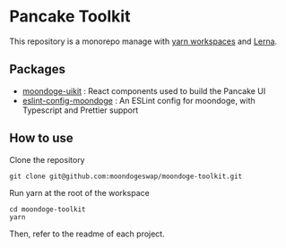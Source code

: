 # Pancake Toolkit

This repository is a monorepo manage with [yarn workspaces](https://classic.yarnpkg.com/en/docs/workspaces/) and [Lerna](https://lerna.js.org/). 

## Packages

- [moondoge-uikit](https://github.com/moondogeswap/moondoge-toolkit/tree/master/packages/moondoge-uikit) : React components used to build the Pancake UI
- [eslint-config-moondoge](https://github.com/moondogeswap/moondoge-toolkit/tree/master/packages/eslint-config-moondoge) : An ESLint config for moondoge, with Typescript and Prettier support

## How to use

Clone the repository 

```
git clone git@github.com:moondogeswap/moondoge-toolkit.git
```

Run yarn at the root of the workspace

```
cd moondoge-toolkit
yarn
```

Then, refer to the readme of each project.
